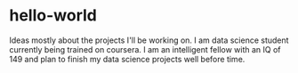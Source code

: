 # hello-world
Ideas mostly about the projects I'll be working on.
I am data science student currently being trained on coursera. I am an intelligent fellow with an IQ of 149 and plan to finish my data science projects well before time.

